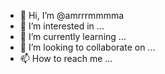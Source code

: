 - 👋 Hi, I’m @amrrrmmmma
- 👀 I’m interested in ...
- 🌱 I’m currently learning ...
- 💞️ I’m looking to collaborate on ...
- 📫 How to reach me ...

<!---
amrrrmmmma/amrrrmmmma is a ✨ special ✨ repository because its `README.md` (this file) appears on your GitHub profile.
You can click the Preview link to take a look at your changes.
--->
